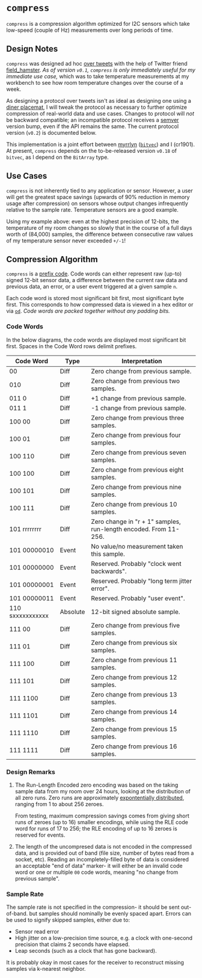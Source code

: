 # `compress`
`compress` is a compression algorithm optimized for I2C sensors which take
low-speed (couple of Hz) measurements over long periods of time.


## Design Notes
`compress` was designed ad hoc [over tweets](https://twitter.com/field_hamster/status/1283204695247347712)
with the help of Twitter friend [field_hamster](https://twitter.com/field_hamster).
_As of version `v0.1`, `compress` is only immediately useful for my immediate
use case,_ which was to take temperature measurements at my workbench to see
how room temperature changes over the course of a week.

As designing a protocol over tweets isn't as ideal as designing one using a [diner placemat](http://doc.cat-v.org/bell_labs/utf-8_history),
I will tweak the protocol as necessary to further optimize compression of real-world
data and use cases. Changes to protocol will _not_ be backward compatible;
an incompatible protocol receives a [semver](https://semver.org) version bump,
even if the API remains the same. The current protocol version (`v0.2`) is
documented below.

This implementation is a joint effort between [myrrlyn](https://twitter.com/myrrlyn)
([`bitvec`](https://github.com/myrrlyn/bitvec)) and I (cr1901). At present,
`compress` depends on the to-be-released version `v0.18` of `bitvec`, as I
depend on the `BitArray` type.

## Use Cases
`compress` is not inherently tied to any application or sensor. However, a user
will get the greatest space savings (upwards of 90% reduction in memory usage
after compression) on sensors whose output changes infrequently relative to the
sample rate. Temperature sensors are a good example.

Using my example above: even at the highest precision of 12-bits, the
temperature of my room changes so slowly that in the course of a full days
worth of (84,000) samples, the difference between consecutive raw values
of my temperature sensor never exceeded `+/-1`!

## Compression Algorithm
`compress` is a [prefix code](https://en.wikipedia.org/wiki/Prefix_code). Code
words can either represent raw (up-to) signed 12-bit sensor data, a difference
between the current raw data and previous data, an error, or a user event
triggered at a given sample `n`.

Each code word is stored most significant bit first, most significant byte
first. This corresponds to how compressed data is viewed in a hex editor or
via [`od`](https://en.wikipedia.org/wiki/Od_(Unix)). _Code words are packed
together without any padding bits._

### Code Words
In the below diagrams, the code words are displayed most significant bit first.
Spaces in the Code Word rows delimit prefixes.

|Code Word       |Type    |Interpretation                                                        |
|----------------|--------|----------------------------------------------------------------------|
|00              |Diff    |Zero change from previous sample.                                     |
|010             |Diff    |Zero change from previous two samples.                                |
|011 0           |Diff    |+1 change from previous sample.                                       |
|011 1           |Diff    |-1 change from previous sample.                                       |
|100 00          |Diff    |Zero change from previous three samples.                              |
|100 01          |Diff    |Zero change from previous four samples.                               |
|100 110         |Diff    |Zero change from previous seven samples.                              |
|100 100         |Diff    |Zero change from previous eight samples.                              |
|100 101         |Diff    |Zero change from previous nine samples.                               |
|100 111         |Diff    |Zero change from previous 10 samples.                                 |
|101 rrrrrrrr    |Diff    |Zero change in "r + 1" samples, run-length encoded. From 11-256.      |
|101 00000010    |Event   |No value/no measurement taken this sample.                            |
|101 00000000    |Event   |Reserved. Probably "clock went backwards".                            |
|101 00000001    |Event   |Reserved. Probably "long term jitter error".                          |
|101 00000011    |Event   |Reserved. Probably "user event".                                      |
|110 sxxxxxxxxxxx|Absolute|12-bit signed absolute sample.                                        |
|111 00          |Diff    |Zero change from previous five samples.                               |
|111 01          |Diff    |Zero change from previous six samples.                                |
|111 100         |Diff    |Zero change from previous 11 samples.                                 |
|111 101         |Diff    |Zero change from previous 12  samples.                                |
|111 1100        |Diff    |Zero change from previous 13 samples.                                 |
|111 1101        |Diff    |Zero change from previous 14 samples.                                 |
|111 1110        |Diff    |Zero change from previous 15 samples.                                 |
|111 1111        |Diff    |Zero change from previous 16 samples.                                 |

### Design Remarks
1. The Run-Length Encoded zero encoding was based on the taking sample data
   from my room over 24 hours, looking at the distribution of all zero runs.
   Zero runs are approximately [expontentially distributed](https://en.wikipedia.org/wiki/Exponential_distribution),
   ranging from 1 to about 256 zeroes.

   From testing, maximum compression savings comes from giving short runs of
   zeroes (up to 16) smaller encodings, while using the RLE code word for runs
   of 17 to 256; the RLE encoding of up to 16 zeroes is reserved for events.

2. The length of the uncompresed data is not encoded in the compressed data,
   and is provided out of band (file size, number of bytes read from a socket,
   etc). Reading an incompletely-filled byte of data is considered an
   acceptable "end of data" marker- it will either be an invalid code word
   or one or multiple `00` code words, meaning "no change from previous
   sample".

### Sample Rate
The sample rate is not specified in the compression- it should be sent
out-of-band. but samples should nominally be evenly spaced apart. Errors can be
used to signify skipped samples, either due to:
* Sensor read error
* High jitter on a low-precision time source, e.g. a clock with one-second precision that claims 2 seconds have elapsed.
* Leap seconds (such as a clock that has gone backward).

It is probably okay in most cases for the receiver to reconstruct
missing samples via k-nearest neighbor.
